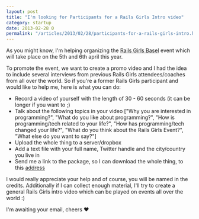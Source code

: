 ```yaml
---
layout: post
title: "I'm looking for Participants for a Rails Girls Intro video"
category: startup
date: 2013-02-28 0
permalink: "/articles/2013/02/28/participants-for-a-rails-girls-intro.html"
---
```


As you might know, I'm helping organizing the [Rails Girls Basel](http://railsgirls.com/basel) event which will take place on the 5th and 6th april this year.

To promote the event, we want to create a promo video and I had the idea to include several interviews from previous Rails Girls attendees/coaches from all over the world.
So if you're a former Rails Girls participant and would like to help me, here is what you can do:

* Record a video of yourself with the length of 30 - 60 seconds (it can be longer if you want to ;)
* Talk about the following topics in your video ["Why you are interested in programming?", "What do you like about programming?", "How is programming/tech related to your life?", "How has programming/tech changed your life?", "What do you think about the Rails Girls Event?", "What else do you want to say?"]
* Upload the whole thing to a server/dropbox
* Add a text file with your full name, Twitter handle and the city/country you live in
* Send me a link to the package, so I can download the whole thing, to this [address](mailto:daniel@codegestalt.com)

I would really appreciate your help and of course, you will be named in the credits.
Additionally if I can collect enough material, I'll try to create a general Rails Girls intro video which can be played on events all over the world :)

I'm awaiting your email, cheers &hearts;
